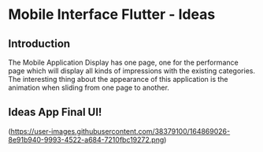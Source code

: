 # Mobile Interface Flutter - Ideas

## Introduction
The Mobile Application Display has one page, one for the performance page which will display all kinds of impressions with the existing categories. The interesting thing about the appearance of this application is the animation when sliding from one page to another.

## Ideas App Final UI!
(https://user-images.githubusercontent.com/38379100/164869026-8e91b940-9993-4522-a684-7210fbc19272.png)
